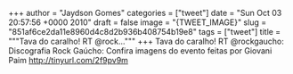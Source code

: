 
+++
author = "Jaydson Gomes"
categories = ["tweet"]
date = "Sun Oct 03 20:57:56 +0000 2010"
draft = false
image = "{TWEET_IMAGE}"
slug = "851af6ce2da11e8960d4c8d2b936b408754b19e8"
tags = ["tweet"]
title = """Tava do caralho! RT @rock..."""
+++
Tava do caralho! RT @rockgaucho: Discografia Rock Gaúcho: Confira imagens do evento feitas por Giovani Paim http://tinyurl.com/2f9pv9m
